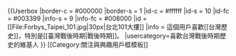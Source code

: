 {{Userbox
  |border-c = #000000
  |border-s = 1
  |id-c     = #ffffff
  |id-s     = 10
  |id-fc    = #003399
  |info-s   = 9
  |info-fc  = #008000
  |id       = [[File:Forbys_Taipei_101.jpg|30px|台北101大摟]]
  |info     = 這個用戶喜歡[[台灣歷史]]，特別是[[臺灣戰後時期|戰後時期]]。
  |usercategory=喜歡台灣戰後時期歷史的維基人
}}
<noinclude>[[Category:關注與興趣用戶框模板]]</noinclude>